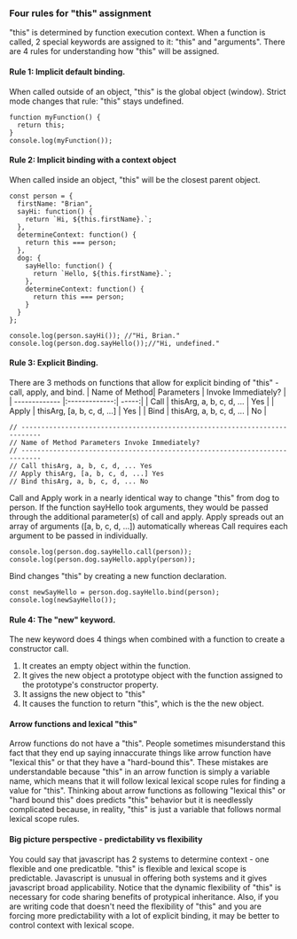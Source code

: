 ### Four rules for "this" assignment

"this" is determined by function execution context. When a function is called, 2
special keywords are assigned to it: "this" and "arguments". There are 4 rules for
understanding how "this" will be assigned.

#### Rule 1: Implicit default binding.

When called outside of an object, "this" is the global object (window).
Strict mode changes that rule: "this" stays undefined.

```
function myFunction() {
  return this;
}
console.log(myFunction());
```

#### Rule 2: Implicit binding with a context object

When called inside an object, "this" will be the closest parent object.

```
const person = {
  firstName: "Brian",
  sayHi: function() {
    return `Hi, ${this.firstName}.`;
  },
  determineContext: function() {
    return this === person;
  },
  dog: {
    sayHello: function() {
      return `Hello, ${this.firstName}.`;
    },
    determineContext: function() {
      return this === person;
    }
  }
};

console.log(person.sayHi()); //"Hi, Brian."
console.log(person.dog.sayHello());//"Hi, undefined."
```

#### Rule 3: Explicit Binding.

There are 3 methods on functions that allow for explicit binding of "this" - call, apply, and bind.
| Name of Method| Parameters | Invoke Immediately? |
| ------------- |:-------------:| -----:|
| Call | thisArg, a, b, c, d, ... | Yes |
| Apply | thisArg, [a, b, c, d, ...] | Yes |
| Bind | thisArg, a, b, c, d, ... | No |

```
// ---------------------------------------------------------------------------
// Name of Method Parameters Invoke Immediately?
// ---------------------------------------------------------------------------
// Call thisArg, a, b, c, d, ... Yes
// Apply thisArg, [a, b, c, d, ...] Yes
// Bind thisArg, a, b, c, d, ... No
```

Call and Apply work in a nearly identical way to change "this" from dog to person. If the function sayHello took arguments, they would be passed through the additional parameter(s) of call and apply. Apply spreads out an array of arguments ([a, b, c, d, ...]) automatically whereas Call requires each argument to be passed in individually.

```
console.log(person.dog.sayHello.call(person));
console.log(person.dog.sayHello.apply(person));
```

Bind changes "this" by creating a new function declaration.

```
const newSayHello = person.dog.sayHello.bind(person);
console.log(newSayHello());
```

#### Rule 4: The "new" keyword.

The new keyword does 4 things when combined with a function to create a constructor
call.

1.  It creates an empty object within the function.
2.  It gives the new object a prototype object with the function assigned to the
    prototype's constructor property.
3.  It assigns the new object to "this"
4.  It causes the function to return "this", which is the the new object.

#### Arrow functions and lexical "this"

Arrow functions do not have a "this". People sometimes misunderstand this fact that
they end up saying innaccurate things like arrow function have "lexical this" or
that they have a "hard-bound this".
These mistakes are understandable because "this" in an arrow function is simply a
variable name, which means that it will follow lexical lexical scope rules for
finding a value for "this". Thinking about arrow functions as following "lexical
this" or "hard bound this" does predicts "this" behavior but it is needlessly
complicated because, in reality, "this" is just a variable that follows normal
lexical scope rules.

#### Big picture perspective - predictability vs flexibility

You could say that javascript has 2 systems to determine context - one flexible
and one predicatble. "this" is flexible and lexical scope is predictable. Javascript
is unusual in offering both systems and it gives javascript broad applicability.
Notice that the dynamic flexibility of "this" is necessary for code sharing benefits
of protypical inheritance. Also, if you are writing code that doesn't need the
flexibility of "this" and you are forcing more predictability with a lot of
explicit binding, it may be better to control context with lexical scope.
